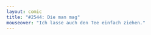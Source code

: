 ```yaml
---
layout: comic
title: "#2544: Die man mag"
mouseover: "Ich lasse auch den Tee einfach ziehen."
---
```

